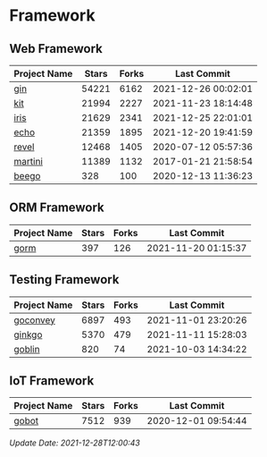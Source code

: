 # Framework

## Web Framework
| Project Name | Stars | Forks | Last Commit |
| ------------ | ----- | ----- | ----------- |
| [gin](https://github.com/gin-gonic/gin) | 54221 | 6162 | 2021-12-26 00:02:01 |
| [kit](https://github.com/go-kit/kit) | 21994 | 2227 | 2021-11-23 18:14:48 |
| [iris](https://github.com/kataras/iris) | 21629 | 2341 | 2021-12-25 22:01:01 |
| [echo](https://github.com/labstack/echo) | 21359 | 1895 | 2021-12-20 19:41:59 |
| [revel](https://github.com/revel/revel) | 12468 | 1405 | 2020-07-12 05:57:36 |
| [martini](https://github.com/go-martini/martini) | 11389 | 1132 | 2017-01-21 21:58:54 |
| [beego](https://github.com/astaxie/beego) | 328 | 100 | 2020-12-13 11:36:23 |

## ORM Framework
| Project Name | Stars | Forks | Last Commit |
| ------------ | ----- | ----- | ----------- |
| [gorm](https://github.com/jinzhu/gorm) | 397 | 126 | 2021-11-20 01:15:37 |

## Testing Framework
| Project Name | Stars | Forks | Last Commit |
| ------------ | ----- | ----- | ----------- |
| [goconvey](https://github.com/smartystreets/goconvey) | 6897 | 493 | 2021-11-01 23:20:26 |
| [ginkgo](https://github.com/onsi/ginkgo) | 5370 | 479 | 2021-11-11 15:28:03 |
| [goblin](https://github.com/franela/goblin) | 820 | 74 | 2021-10-03 14:34:22 |

## IoT Framework
| Project Name | Stars | Forks | Last Commit |
| ------------ | ----- | ----- | ----------- |
| [gobot](https://github.com/hybridgroup/gobot) | 7512 | 939 | 2020-12-01 09:54:44 |

*Update Date: 2021-12-28T12:00:43*
